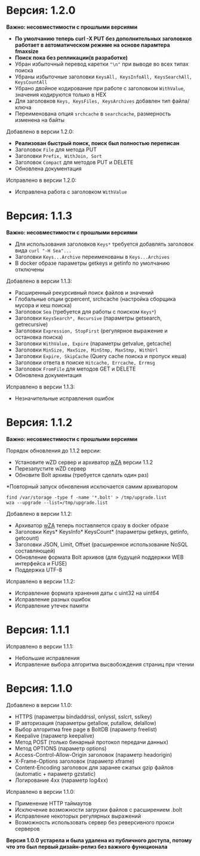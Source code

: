 Версия: 1.2.0
========

**Важно: несовместимости с прошлыми версиями**

- **По умолчанию теперь curl -X PUT без дополнительных заголовков работает в автоматическом режиме на основе парамтера fmaxsize**
- **Поиск пока без репликации(в разработке)**
- Убран избыточный перевод каретки `"\n"` при выводе во всех типах поиска
- Убраны избыточные заголовки ```KeysAll, KeysInfoAll, KeysSearchAll, KeysCountAll``` 
- Убрано двойное кодирование при работе с заголовком ```WithValue```, значения кодируются только в HEX
- Для заголовков ```Keys, KeysFiles, KeysArchives``` добавлен тип файла/ключа
- Переименована опция `srchcache` в `searchcache`, размерность изменена на байты

Добавлено в версии 1.2.0:

- **Реализован быстрый поиск, поиск был полностью переписан**
- Заголовок ```File``` для метода PUT
- Заголовки ```Prefix, WithJoin, Sort```
- Заголовок ```Compact``` для методов PUT и DELETE
- Обновлена документация

Исправлено в версии 1.2.0:

- Исправлена работа с заголовком ```WithValue```

Версия: 1.1.3
========

**Важно: несовместимости с прошлыми версиями**

- Для использования заголовков ```Keys*``` требуется добавлять заголовок вида ```curl "-H Sea"...```
- Заголовки ```Keys...Archive``` переименованы в ```Keys...Archives```
- В docker образе параметры getkeys и getinfo по умолчанию отключены

Добавлено в версии 1.1.3:

- Расширенный рекурсивный поиск файлов и значений
- Глобальные опции gcpercent, srchcache (настройка сборщика мусора и кеш поиска)
- Заголовок ```Sea``` (требуется для работы с поиском ```Keys*```)
- Заголовки ```KeysSearch*, Recursive``` (параметры getsearch, getrecursive)
- Заголовки ```Expression, StopFirst``` (регулярное выражение и остановка поиска)
- Заголовки ```WithValue, Expire``` (параметры getvalue, getcache)
- Заголовки ```MinSize, MaxSize, MinStmp, MaxStmp, WithUrl```
- Заголовки ```Expire, SkipCache``` (Query cache поиска и пропуск кеша)
- Заголовки ответа в поиске ```Hitcache, Errcache, Errmsg```
- Заголовок ```FromFile``` для методов GET и DELETE
- Обновлена документация

Исправлено в версии 1.1.3:

- Незначительные исправления ошибок

Версия: 1.1.2
========

**Важно: несовместимости с прошлыми версиями**

Порядок обновления до 1.1.2 версии:

- Установите wZD сервер и архиватор <a href=https://github.com/eltaline/wza>wZA</a> версии 1.1.2
- Перезапустите wZD сервер
- Обновите Bolt архивы (требуется сделать один раз)

*Повторный запуск обновления исключается самим архиватором

```
find /var/storage -type f -name '*.bolt' > /tmp/upgrade.list
wza --upgrade --list=/tmp/upgrade.list
```

Добавлено в версии 1.1.2:

- Архиватор <a href=https://github.com/eltaline/wza>wZA</a> теперь поставляется сразу в docker образе
- Заголовки Keys* KeysInfo* KeysCount* (параметры getkeys, getinfo, getcount)
- Заголовки JSON, Limit, Offset (расширенное использование NoSQL составляющей)
- Обновление формата Bolt архивов (для будущей поддержки WEB интерфейса и FUSE)
- Поддержка UTF-8

Исправлено в версии 1.1.2:

- Исправление формата хранения даты с uint32 на uint64
- Исправление разных ошибок
- Исправление утечек памяти

Версия: 1.1.1
========

Исправлено в версии 1.1.1:

- Небольшие исправления
- Исправление выбора алгоритма высвобождения страниц при чтении

Версия: 1.1.0
========

Добавлено в версии 1.1.0:

- HTTPS (параметры bindaddrssl, onlyssl, sslcrt, sslkey)
- IP авторизация (параметры getallow, putallow, delallow)
- Выбор алгоритма free page в BoltDB (параметр freelist)
- Keepalive (параметр keepalive)
- Метод POST (только бинарный протокол передачи данных)
- Метод OPTIONS (параметр options)
- Access-Control-Allow-Origin заголовок (параметр headorigin)
- X-Frame-Options заголовок (параметр xframe)
- Content-Encoding заголовок для заранее сжатых gzip файлов (automatic + параметр gzstatic)
- Логирование 4xx (параметр log4xx)

Исправлено в версии 1.1.0:

- Применение HTTP таймаутов
- Исключение возможности загрузки файлов с расширением .bolt
- Исправление некоторых регулярных выражений
- Возможность использовать сервер без реверсивного прокси серверов

**Версия 1.0.0 устарела и была удалена из публичного доступа, потому что это был первый дизайн-релиз без важного функционала**